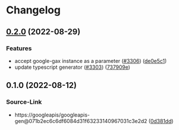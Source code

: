 # Changelog

## [0.2.0](https://github.com/googleapis/google-cloud-node/compare/appconnections-v0.1.0...appconnections-v0.2.0) (2022-08-29)


### Features

* accept google-gax instance as a parameter ([#3306](https://github.com/googleapis/google-cloud-node/issues/3306)) ([de0e5c1](https://github.com/googleapis/google-cloud-node/commit/de0e5c1172c84a650c6e8fd268b2614f60d1b0ad))
* update typescript generator ([#3303](https://github.com/googleapis/google-cloud-node/issues/3303)) ([737909e](https://github.com/googleapis/google-cloud-node/commit/737909e27b30ff0c84c2b594d9f89fe511590d15))

## 0.1.0 (2022-08-12)


### Source-Link

* https://googleapis/googleapis-gen@071b2ec6c6df6084d31f63233140967031c3e2d2 ([0d381dd](https://github.com/googleapis/google-cloud-node/commit/0d381dd0cbb0490cad08ba404e78970d246d150e))
